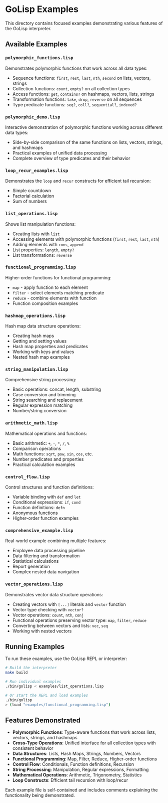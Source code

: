 # GoLisp Examples

This directory contains focused examples demonstrating various features of the GoLisp interpreter.

## Available Examples

### `polymorphic_functions.lisp`
Demonstrates polymorphic functions that work across all data types:
- Sequence functions: `first`, `rest`, `last`, `nth`, `second` on lists, vectors, strings
- Collection functions: `count`, `empty?` on all collection types
- Access functions: `get`, `contains?` on hashmaps, vectors, lists, strings
- Transformation functions: `take`, `drop`, `reverse` on all sequences
- Type predicate functions: `seq?`, `coll?`, `sequential?`, `indexed?`

### `polymorphic_demo.lisp`
Interactive demonstration of polymorphic functions working across different data types:
- Side-by-side comparison of the same functions on lists, vectors, strings, and hashmaps
- Practical examples of unified data processing
- Complete overview of type predicates and their behavior

### `loop_recur_examples.lisp`
Demonstrates the `loop` and `recur` constructs for efficient tail recursion:
- Simple countdown
- Factorial calculation
- Sum of numbers

### `list_operations.lisp`
Shows list manipulation functions:
- Creating lists with `list`
- Accessing elements with polymorphic functions (`first`, `rest`, `last`, `nth`)
- Adding elements with `cons`, `append`
- List properties: `length`, `empty?`
- List transformations: `reverse`

### `functional_programming.lisp`
Higher-order functions for functional programming:
- `map` - apply function to each element
- `filter` - select elements matching predicate
- `reduce` - combine elements with function
- Function composition examples

### `hashmap_operations.lisp`
Hash map data structure operations:
- Creating hash maps
- Getting and setting values
- Hash map properties and predicates
- Working with keys and values
- Nested hash map examples

### `string_manipulation.lisp`
Comprehensive string processing:
- Basic operations: concat, length, substring
- Case conversion and trimming
- String searching and replacement
- Regular expression matching
- Number/string conversion

### `arithmetic_math.lisp`
Mathematical operations and functions:
- Basic arithmetic: `+`, `-`, `*`, `/`, `%`
- Comparison operations
- Math functions: `sqrt`, `pow`, `sin`, `cos`, etc.
- Number predicates and properties
- Practical calculation examples

### `control_flow.lisp`
Control structures and function definitions:
- Variable binding with `def` and `let`
- Conditional expressions: `if`, `cond`
- Function definitions: `defn`
- Anonymous functions
- Higher-order function examples

### `comprehensive_example.lisp`
Real-world example combining multiple features:
- Employee data processing pipeline
- Data filtering and transformation
- Statistical calculations
- Report generation
- Complex nested data navigation

### `vector_operations.lisp`
Demonstrates vector data structure operations:
- Creating vectors with `[...]` literals and `vector` function
- Vector type checking with `vector?`
- Vector operations: `count`, `nth`, `conj`
- Functional operations preserving vector type: `map`, `filter`, `reduce`
- Converting between vectors and lists: `vec`, `seq`
- Working with nested vectors

## Running Examples

To run these examples, use the GoLisp REPL or interpreter:

```bash
# Build the interpreter
make build

# Run individual examples
./bin/golisp < examples/list_operations.lisp

# Or start the REPL and load examples
./bin/golisp
> (load "examples/functional_programming.lisp")
```

## Features Demonstrated

- **Polymorphic Functions**: Type-aware functions that work across lists, vectors, strings, and hashmaps
- **Cross-Type Operations**: Unified interface for all collection types with consistent behavior
- **Data Structures**: Lists, Hash Maps, Strings, Numbers, Vectors
- **Functional Programming**: Map, Filter, Reduce, Higher-order functions
- **Control Flow**: Conditionals, Function definitions, Recursion
- **String Processing**: Manipulation, Regular expressions, Formatting
- **Mathematical Operations**: Arithmetic, Trigonometry, Statistics
- **Loop Constructs**: Efficient tail recursion with loop/recur

Each example file is self-contained and includes comments explaining the functionality being demonstrated.
